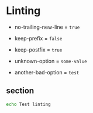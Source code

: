 # Linting

- no-trailing-new-line = `true`

- keep-prefix = `false`
- keep-postfix = `true`
- unknown-option = `some-value`
- another-bad-option = `test`

## section

```bash
echo Test linting
```
